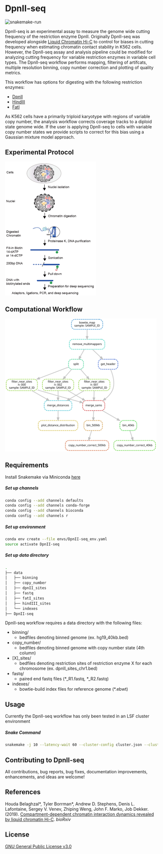 # DpnII-seq
![snakemake-run](https://img.shields.io/badge/snakemake--run-passing-brightgreen)

DpnII-seq is an experimental assay to measure the genome wide cutting frequency of the restriction enzyme DpnII. 
Originally DpnII-seq was developed alongside [Liquid Chromatin Hi-C](https://www.biorxiv.org/content/10.1101/704957v1)
to control for biases in cutting frequency when estimating chromatin contact stability in K562 cells. 
However, the DpnII-seq assay and analysis pipeline could be modified for analyzing cutting frequency for variable restriction enzymes in 
variable cell types. The DpnII-seq workflow performs mapping, filtering of artifcats, multiple resolution binning, copy number correction
and plotting of quality metrics.

This workflow has options for digesting with the following restriction enzymes:
- [DpnII](https://www.neb.com/products/r0543-dpnii#Product%20Information)
- [HindIII](https://www.neb.com/products/r0104-hindiii#Product%20Information)
- [FatI](https://www.neb.com/products/r0650-fati#Product%20Information)

As K562 cells have a primarily triploid karyotype with regions of variable copy number, 
the analysis workflow corrects coverage tracks to a diploid state genome wide. 
If the user is applying DpnII-seq to cells with variable copy number states 
we provide scripts to correct for this bias using a Gaussian mixture model approach.

## Experimental Protocol
<img src="https://github.com/tborrman/DpnII-seq/blob/master/img/dpnII-seq.PNG" alt="dpn" width=300px>

## Computational Workflow
<img src="https://github.com/tborrman/DpnII-seq/blob/master/img/dag.svg" alt="dag" width=500px>

## Requirements
Install Snakemake via Miniconda [here](https://snakemake.readthedocs.io/en/stable/getting_started/installation.html)
##### Set up channels
```bash
conda config --add channels defaults
conda config --add channels conda-forge
conda config --add channels bioconda
conda config --add channels r
```
##### Set up environment
```bash
conda env create --file envs/DpnII-seq_env.yaml
source activate DpnII-seq
```
##### Set up data directory
```bash
.
├── data
│   ├── binning
│   ├── copy_number
│   ├── dpnII_sites
│   ├── fastq
│   ├── fatI_sites
│   ├── hindIII_sites
│   └── indexes
├── DpnII-seq
```
DpnII-seq workflow requires a data directory with the following files:
- binning/
  - bedfiles denoting binned genome (ex. hg19_40kb.bed)
- copy_number/ 
  - bedfiles denoting binned genome with copy number state (4th column)
- \[X\]\_sites/
  - bedfiles denoting restriction sites of restriction enzyme X for each chromosome (ex. dpnII_sites_chr1.bed)
- fastq/
  - paired end fastq files (\*\_R1.fastq, \*\_R2.fastq)
- indexes/
  - bowtie-build index files for reference genome (\*.ebwt)


## Usage
Currently the DpnII-seq workflow has only been tested in an LSF cluster environment
##### Snake Command
```bash
snakemake -j 10 --latency-wait 60 --cluster-config cluster.json --cluster "bsub -q {cluster.queue} -W {cluster.time} -R {cluster.memory} -n {cluster.cores} -o {cluster.output} -e {cluster.error}" -p
```
## Contributing to DpnII-seq
All contributions, bug reports, bug fixes, documentation improvements, enhancements, and ideas are welcome!

## References
Houda Belaghzal*, Tyler Borrman*, Andrew D. Stephens, Denis L. Lafontaine, Sergey V. Venev, Zhiping Weng, John F. Marko, Job Dekker. (2019). [Compartment-dependent chromatin interaction dynamics revealed by liquid chromatin Hi-C](https://www.biorxiv.org/content/10.1101/704957v1). *bioRxiv*

## License 
[GNU General Public License v3.0](LICENSE)
